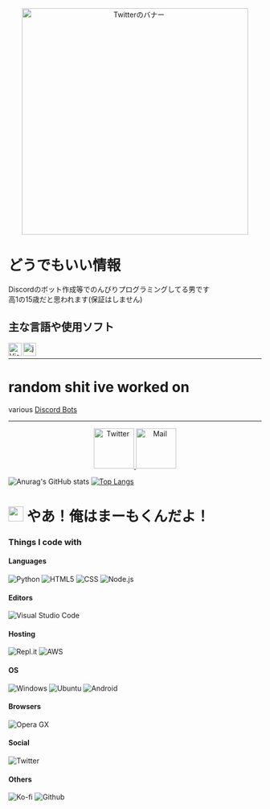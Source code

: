 <div align="center">
  <a href="https://mikn.dev">
      <img src="https://cdn.discordapp.com/attachments/800206035532120068/973180102496104478/e3b52232-ee6c-4db3-af43-bea69eec26f0.png" alt="Twitterのバナー" width="450">
    </a>
 </div>
 
# どうでもいい情報
Discordのボット作成等でのんびりプログラミングしてる男です <br>
高1の15歳だと思われます(保証はしません)

## 主な言語や使用ソフト
<img align="left" alt="Visual Studio Code" width="26px" src="https://i.imgur.com/LwSdAlE.png" />

<img align="left" alt="js" width="26px" src="https://i.imgur.com/0nw4gYG.png" />  <br>

---

# random shit ive worked on
various [Discord Bots](https://bots.mikn.dev)

---

<div align="center">
  <a href="https://twitter.com/maamo_kun">
      <img src="https://i.imgur.com/dymuNOd.png" alt="Twitter" width="80">
  </a>
  <a href="hello@mikn.dev" >
    <img src="https://i.imgur.com/3K0Z67T.png" alt="Mail" width="80">
  </a>
  
</div>

![Anurag's GitHub stats](https://github-readme-stats.vercel.app/api?username=maamokun&show_icons=true&theme=radical)
[![Top Langs](https://github-readme-stats.vercel.app/api/top-langs/?username=maamokun)](https://github.com/anuraghazra/github-readme-stats)


<h1><img src="https://cdn.discordapp.com/attachments/800206035532120068/973174609438462002/b19f5ee6-10e3-458d-8d51-1bab1f9bb72c.png" width="30"/> やあ！俺はまーもくんだよ！</h1>
<h3>Things I code with</h3>
<h4>Languages</h4>
<p>
  <img alt="Python" src="https://img.shields.io/badge/python-3670A0?style=flat-square&logo=python&logoColor=ffdd54" />
  <img alt="HTML5" src="https://img.shields.io/badge/html5-%23E34F26.svg?style=flat-square&logo=html5&logoColor=white" />
  <img alt="CSS" src="https://img.shields.io/badge/css3-%231572B6.svg?style=flat-square&logo=css3&logoColor=white" />
  <img alt="Node.js" src="https://img.shields.io/badge/node.js-6DA55F?style=flat-square&logo=node.js&logoColor=white" />
</p>
<h4>Editors</h4>
<p>
  <img alt="Visual Studio Code" src="https://img.shields.io/badge/Visual%20Studio%20Code-0078d7.svg?style=flat-square&logo=visual-studio-code&logoColor=white" />
</p>
<h4>Hosting</h4>
<p>
  <img alt="Repl.it" src="https://img.shields.io/badge/Replit-667881?style=flat-square&logo=Replit&logoColor=white" />
  <img alt="AWS" src="https://img.shields.io/badge/AWS-232F3E.svg?style=flat-square&logo=Amazon AWS&logoColor=white" />
</p>
<h4>OS</h4>
<p>
  <img alt="Windows" src="https://img.shields.io/badge/Windows-0078D6?style=flat-square&logo=windows&logoColor=white" />
  <img alt="Ubuntu" src="https://img.shields.io/badge/Ubuntu-E95420?style=flat-square&logo=ubuntu&logoColor=white" />
  <img alt="Android" src="https://img.shields.io/badge/Android-3DDC84?style=flat-square&logo=android&logoColor=white" />
</p>
<h4>Browsers</h4>
<p>
  <img alt="Opera GX" src="https://img.shields.io/badge/Opera GX-FF1B2D?style=flat-square&logo=Opera&logoColor=red" />
</p>
<h4>Social</h4>
<p>
  <img alt="Twitter" src="https://img.shields.io/twitter/follow/maamo_kun?label=%40maamo_kun&style=social" />
</p>
<h4>Others</h4>
<p>
  <img alt="Ko-fi" src="https://img.shields.io/badge/Ko--fi-FF5E5B?style=flat-square&logo=Ko-fi&logoColor=white" />
  <img alt="Github" src="https://img.shields.io/badge/github-%23121011.svg?style=flat-square&logo=github&logoColor=white" />
</p>
